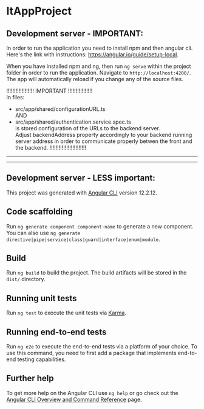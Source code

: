 # ItAppProject



## Development server - IMPORTANT:


In order to run the application you need to install npm and then angular cli.
Here's the link with instructions: https://angular.io/guide/setup-local.

When you have installed npm and ng, then run `ng serve` within the project folder in order to run the application. 
Navigate to `http://localhost:4200/`. The app will automatically reload if you change any of the source files.

!!!!!!!!!!!!!!!!!! IMPORTANT !!!!!!!!!!!!!!!! <br />
In files: <br />
- src/app/shared/configurationURL.ts <br />
AND <br />
- src/app/shared/authentication.service.spec.ts <br />
is stored configuration of the URLs to the backend server. <br />
Adjust backendAddress property accordingly to your backend running server address in order to communicate properly betwen the front and the backend.
!!!!!!!!!!!!!!!!!!!!!!!!


-----------------------------------------------------------------------------------------------------------------------------------------------------------------
-----------------------------------------------------------------------------------------------------------------------------------------------------------------


## Development server - LESS important:

This project was generated with [Angular CLI](https://github.com/angular/angular-cli) version 12.2.12.

## Code scaffolding

Run `ng generate component component-name` to generate a new component. You can also use `ng generate directive|pipe|service|class|guard|interface|enum|module`.

## Build

Run `ng build` to build the project. The build artifacts will be stored in the `dist/` directory.

## Running unit tests

Run `ng test` to execute the unit tests via [Karma](https://karma-runner.github.io).

## Running end-to-end tests

Run `ng e2e` to execute the end-to-end tests via a platform of your choice. To use this command, you need to first add a package that implements end-to-end testing capabilities.

## Further help

To get more help on the Angular CLI use `ng help` or go check out the [Angular CLI Overview and Command Reference](https://angular.io/cli) page.
